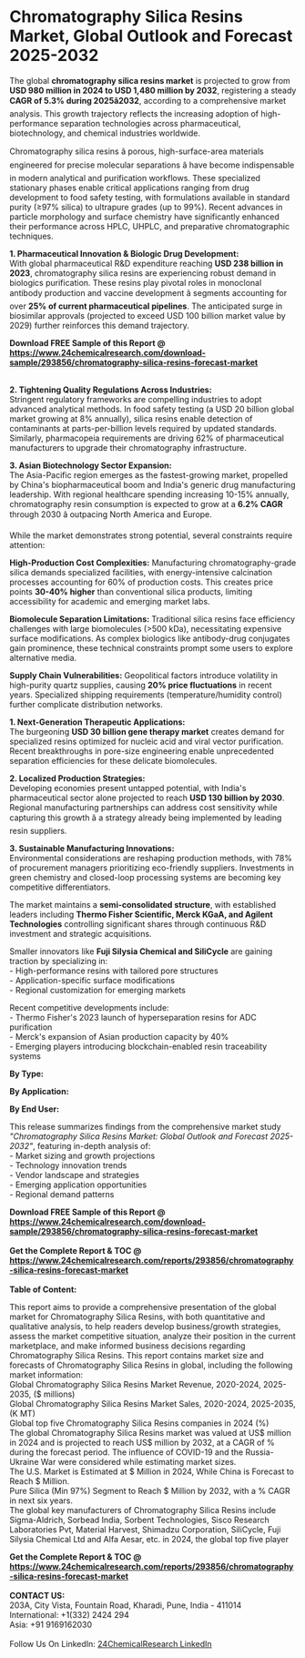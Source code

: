 <h1>Chromatography Silica Resins Market, Global Outlook and Forecast 2025-2032</h1><p>The global <strong>chromatography silica resins market</strong> is projected to grow from <strong>USD 980 million in 2024 to USD 1,480 million by 2032</strong>, registering a steady <strong>CAGR of 5.3% during 2025â2032</strong>, according to a comprehensive market analysis. This growth trajectory reflects the increasing adoption of high-performance separation technologies across pharmaceutical, biotechnology, and chemical industries worldwide.</p><p>Chromatography silica resins â porous, high-surface-area materials engineered for precise molecular separations â have become indispensable in modern analytical and purification workflows. These specialized stationary phases enable critical applications ranging from drug development to food safety testing, with formulations available in standard purity (≥97% silica) to ultrapure grades (up to 99%). Recent advances in particle morphology and surface chemistry have significantly enhanced their performance across HPLC, UHPLC, and preparative chromatographic techniques.</p><p><strong>1. Pharmaceutical Innovation &amp; Biologic Drug Development:</strong><br>
With global pharmaceutical R&amp;D expenditure reaching <strong>USD 238 billion in 2023</strong>, chromatography silica resins are experiencing robust demand in biologics purification. These resins play pivotal roles in monoclonal antibody production and vaccine development â segments accounting for over <strong>25% of current pharmaceutical pipelines</strong>. The anticipated surge in biosimilar approvals (projected to exceed USD 100 billion market value by 2029) further reinforces this demand trajectory.</p><div><b>Download FREE Sample of this Report @ 
            <a href="https://www.24chemicalresearch.com/download-sample/293856/chromatography-silica-resins-forecast-market">
            https://www.24chemicalresearch.com/download-sample/293856/chromatography-silica-resins-forecast-market</a></b></div><br><p><strong>2. Tightening Quality Regulations Across Industries:</strong><br>
Stringent regulatory frameworks are compelling industries to adopt advanced analytical methods. In food safety testing (a USD 20 billion global market growing at 8% annually), silica resins enable detection of contaminants at parts-per-billion levels required by updated standards. Similarly, pharmacopeia requirements are driving 62% of pharmaceutical manufacturers to upgrade their chromatography infrastructure.</p><p><strong>3. Asian Biotechnology Sector Expansion:</strong><br>
The Asia-Pacific region emerges as the fastest-growing market, propelled by China's biopharmaceutical boom and India's generic drug manufacturing leadership. With regional healthcare spending increasing 10-15% annually, chromatography resin consumption is expected to grow at a <strong>6.2% CAGR</strong> through 2030 â outpacing North America and Europe.</p><p>While the market demonstrates strong potential, several constraints require attention:</p><p><strong>High-Production Cost Complexities:</strong> Manufacturing chromatography-grade silica demands specialized facilities, with energy-intensive calcination processes accounting for 60% of production costs. This creates price points <strong>30-40% higher</strong> than conventional silica products, limiting accessibility for academic and emerging market labs.</p><p><strong>Biomolecule Separation Limitations:</strong> Traditional silica resins face efficiency challenges with large biomolecules (&gt;500 kDa), necessitating expensive surface modifications. As complex biologics like antibody-drug conjugates gain prominence, these technical constraints prompt some users to explore alternative media.</p><p><strong>Supply Chain Vulnerabilities:</strong> Geopolitical factors introduce volatility in high-purity quartz supplies, causing <strong>20% price fluctuations</strong> in recent years. Specialized shipping requirements (temperature/humidity control) further complicate distribution networks.</p><p><strong>1. Next-Generation Therapeutic Applications:</strong><br>
The burgeoning <strong>USD 30 billion gene therapy market</strong> creates demand for specialized resins optimized for nucleic acid and viral vector purification. Recent breakthroughs in pore-size engineering enable unprecedented separation efficiencies for these delicate biomolecules.</p><p><strong>2. Localized Production Strategies:</strong><br>
Developing economies present untapped potential, with India's pharmaceutical sector alone projected to reach <strong>USD 130 billion by 2030</strong>. Regional manufacturing partnerships can address cost sensitivity while capturing this growth â a strategy already being implemented by leading resin suppliers.</p><p><strong>3. Sustainable Manufacturing Innovations:</strong><br>
Environmental considerations are reshaping production methods, with 78% of procurement managers prioritizing eco-friendly suppliers. Investments in green chemistry and closed-loop processing systems are becoming key competitive differentiators.</p><p>The market maintains a <strong>semi-consolidated structure</strong>, with established leaders including <strong>Thermo Fisher Scientific, Merck KGaA, and Agilent Technologies</strong> controlling significant shares through continuous R&amp;D investment and strategic acquisitions.</p><p>Smaller innovators like <strong>Fuji Silysia Chemical and SiliCycle</strong> are gaining traction by specializing in:<br>
- High-performance resins with tailored pore structures<br>
- Application-specific surface modifications<br>
- Regional customization for emerging markets</p><p>Recent competitive developments include:<br>
- Thermo Fisher's 2023 launch of hyperseparation resins for ADC purification<br>
- Merck's expansion of Asian production capacity by 40%<br>
- Emerging players introducing blockchain-enabled resin traceability systems</p><p><strong>By Type:</strong></p><p><strong>By Application:</strong></p><p><strong>By End User:</strong></p><p>This release summarizes findings from the comprehensive market study <em>"Chromatography Silica Resins Market: Global Outlook and Forecast 2025-2032"</em>, featuring in-depth analysis of:<br>
- Market sizing and growth projections<br>
- Technology innovation trends<br>
- Vendor landscape and strategies<br>
- Emerging application opportunities<br>
- Regional demand patterns</p><div><b>Download FREE Sample of this Report @ 
            <a href="https://www.24chemicalresearch.com/download-sample/293856/chromatography-silica-resins-forecast-market">
            https://www.24chemicalresearch.com/download-sample/293856/chromatography-silica-resins-forecast-market</a></b></div><br><div><b>Get the Complete Report & TOC @ 
            <a href="https://www.24chemicalresearch.com/reports/293856/chromatography-silica-resins-forecast-market">
            https://www.24chemicalresearch.com/reports/293856/chromatography-silica-resins-forecast-market</a></b></div><br>
            <b>Table of Content:</b><p>This report aims to provide a comprehensive presentation of the global market for Chromatography Silica Resins, with both quantitative and qualitative analysis, to help readers develop business/growth strategies, assess the market competitive situation, analyze their position in the current marketplace, and make informed business decisions regarding Chromatography Silica Resins. This report contains market size and forecasts of Chromatography Silica Resins in global, including the following market information:<br />
Global Chromatography Silica Resins Market Revenue, 2020-2024, 2025-2035, ($ millions)<br />
Global Chromatography Silica Resins Market Sales, 2020-2024, 2025-2035, (K MT)<br />
Global top five Chromatography Silica Resins companies in 2024 (%)<br />
The global Chromatography Silica Resins market was valued at US$ million in 2024 and is projected to reach US$ million by 2032, at a CAGR of % during the forecast period. The influence of COVID-19 and the Russia-Ukraine War were considered while estimating market sizes.<br />
The U.S. Market is Estimated at $ Million in 2024, While China is Forecast to Reach $ Million.<br />
Pure Silica (Min 97%) Segment to Reach $ Million by 2032, with a % CAGR in next six years.<br />
The global key manufacturers of Chromatography Silica Resins include Sigma-Aldrich, Sorbead India, Sorbent Technologies, Sisco Research Laboratories Pvt, Material Harvest, Shimadzu Corporation, SiliCycle, Fuji Silysia Chemical Ltd and Alfa Aesar, etc. in 2024, the global top five player</p><div><b>Get the Complete Report & TOC @ 
            <a href="https://www.24chemicalresearch.com/reports/293856/chromatography-silica-resins-forecast-market">
            https://www.24chemicalresearch.com/reports/293856/chromatography-silica-resins-forecast-market</a></b></div><br><b>CONTACT US:</b><br>
            203A, City Vista, Fountain Road, Kharadi, Pune, India - 411014<br>
            International: +1(332) 2424 294<br>
            Asia: +91 9169162030 <br><br>
            Follow Us On LinkedIn: <a href="https://www.linkedin.com/company/24chemicalresearch/">24ChemicalResearch LinkedIn</a>